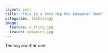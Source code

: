 ```yaml
---
layout: post
title: "This is a Very Hip Mac Computer Desk"
categories: technology
image:
  feature: cutting.jpg
  teaser: computer.jpg
---
```


Testing another one
